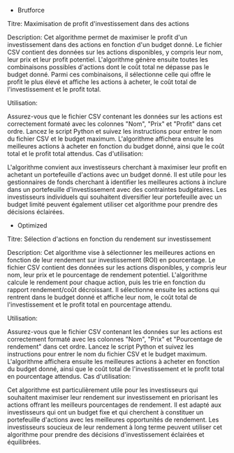  - Brutforce 

Titre: Maximisation de profit d'investissement dans des actions

Description:
Cet algorithme permet de maximiser le profit d'un investissement dans des actions en fonction d'un budget donné. Le fichier CSV contient des données sur les actions disponibles, y compris leur nom, leur prix et leur profit potentiel. L'algorithme génère ensuite toutes les combinaisons possibles d'actions dont le coût total ne dépasse pas le budget donné. Parmi ces combinaisons, il sélectionne celle qui offre le profit le plus élevé et affiche les actions à acheter, le coût total de l'investissement et le profit total.

Utilisation:

Assurez-vous que le fichier CSV contenant les données sur les actions est correctement formaté avec les colonnes "Nom", "Prix" et "Profit" dans cet ordre.
Lancez le script Python et suivez les instructions pour entrer le nom du fichier CSV et le budget maximum.
L'algorithme affichera ensuite les meilleures actions à acheter en fonction du budget donné, ainsi que le coût total et le profit total attendus.
Cas d'utilisation:

L'algorithme convient aux investisseurs cherchant à maximiser leur profit en achetant un portefeuille d'actions avec un budget donné.
Il est utile pour les gestionnaires de fonds cherchant à identifier les meilleures actions à inclure dans un portefeuille d'investissement avec des contraintes budgétaires.
Les investisseurs individuels qui souhaitent diversifier leur portefeuille avec un budget limité peuvent également utiliser cet algorithme pour prendre des décisions éclairées.

- Optimized 

Titre: Sélection d'actions en fonction du rendement sur investissement

Description:
Cet algorithme vise à sélectionner les meilleures actions en fonction de leur rendement sur investissement (ROI) en pourcentage. Le fichier CSV contient des données sur les actions disponibles, y compris leur nom, leur prix et le pourcentage de rendement potentiel. L'algorithme calcule le rendement pour chaque action, puis les trie en fonction du rapport rendement/coût décroissant. Il sélectionne ensuite les actions qui rentrent dans le budget donné et affiche leur nom, le coût total de l'investissement et le profit total en pourcentage attendu.

Utilisation:

Assurez-vous que le fichier CSV contenant les données sur les actions est correctement formaté avec les colonnes "Nom", "Prix" et "Pourcentage de rendement" dans cet ordre.
Lancez le script Python et suivez les instructions pour entrer le nom du fichier CSV et le budget maximum.
L'algorithme affichera ensuite les meilleures actions à acheter en fonction du budget donné, ainsi que le coût total de l'investissement et le profit total en pourcentage attendus.
Cas d'utilisation:

Cet algorithme est particulièrement utile pour les investisseurs qui souhaitent maximiser leur rendement sur investissement en priorisant les actions offrant les meilleurs pourcentages de rendement.
Il est adapté aux investisseurs qui ont un budget fixe et qui cherchent à constituer un portefeuille d'actions avec les meilleures opportunités de rendement.
Les investisseurs soucieux de leur rendement à long terme peuvent utiliser cet algorithme pour prendre des décisions d'investissement éclairées et équilibrées.
